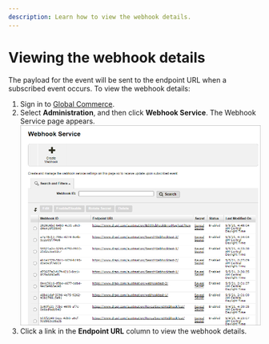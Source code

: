 ```yaml
---
description: Learn how to view the webhook details.
---
```


# Viewing the webhook details

The payload for the event will be sent to the endpoint URL when a subscribed event occurs. To view the webhook details:&#x20;

1. Sign in to [Global Commerce](https://gc.digitalriver.com/gc/ent/login.do).
2. Select **Administration**, and then click **Webhook Service**. The Webhook Service page appears.\
   &#x20;<img src="../../.gitbook/assets/Webhook-Service (1).png" alt="" data-size="original">
3. Click a link in the **Endpoint URL** column to view the webhook details.
